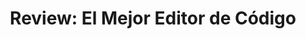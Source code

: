 ---
title: "Review: El Mejor Editor de Código"
description: "Análisis detallado del editor de código más popular"
pubDate: 2024-03-21
category: "afiliacion"
tags: ["herramientas", "productividad"]
image: "https://images.unsplash.com/photo-1555099962-4199c345e5dd?w=800&h=400&fit=crop"
draft: false
---